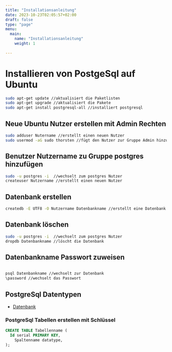 ```yaml
---
title: "Installationsanleitung"
date: 2023-10-23T02:05:57+02:00
draft: false
type: "page"
menu: 
  main:
    name: "Installationsanleitung"
    weight: 1
    
---
```

# Installieren von PostgeSql auf Ubuntu

```bash
sudo apt-get update //aktualisiert die Paketlisten
sudo apt-get upgrade //aktualisiert die Pakete
sudo apt-get install postgresql-all //installiert postgresql
```
## Neue Ubuntu Nutzer erstellen mit Admin Rechten

```bash
sudo adduser Nutername //erstellt einen neuen Nutzer
sudo usermod -aG sudo thorsten //fügt den Nutzer zur Gruppe Admin hinzu
```
## Benutzer Nutzername zu Gruppe postgres hinzufügen
  
  ```bash
sudo -u postgres -i  //wechselt zum postgres Nutzer
createuser Nutzername //erstellt einen neuen Nutzer
  ```
## Datenbank erstellen
  
  ```bash
createdb -E UTF8 -O Nutzername Datenbankname //erstellt eine Datenbank und weist sie dem Nutzer zu
  ```
  ## Datenbank löschen
  
  ```bash
sudo -u postgres -i  //wechselt zum postgres Nutzer
dropdb Datenbankname //löscht die Datenbank
  ```
  ## Datenbankname Passwort zuweisen
  
  ```bash

psql Datenbankname //wechselt zur Datenbank
\password //wechselt das Passwort
  ```
## PostgreSql Datentypen
  
* [Datenbank](https://www.postgresqltutorial.com/postgresql-data-types/)


### PostgreSql Tabellen erstellen mit Schlüssel
```sql
CREATE TABLE Tabellenname (
  Id serial PRIMARY KEY,
    Spaltenname datatype,
);
```

```sql







